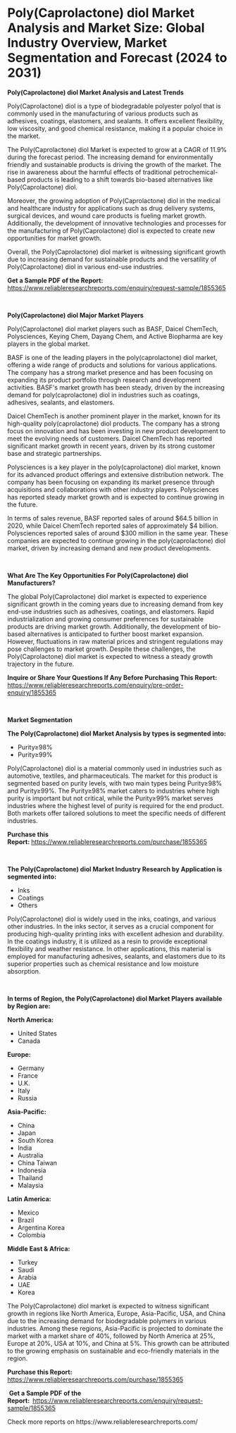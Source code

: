 <p><h1>Poly(Caprolactone) diol Market Analysis and Market Size: Global Industry Overview, Market Segmentation and Forecast (2024 to 2031)</h1></p><p><strong>Poly(Caprolactone) diol Market Analysis and Latest Trends</strong></p>
<p><p>Poly(Caprolactone) diol is a type of biodegradable polyester polyol that is commonly used in the manufacturing of various products such as adhesives, coatings, elastomers, and sealants. It offers excellent flexibility, low viscosity, and good chemical resistance, making it a popular choice in the market.</p><p>The Poly(Caprolactone) diol Market is expected to grow at a CAGR of 11.9% during the forecast period. The increasing demand for environmentally friendly and sustainable products is driving the growth of the market. The rise in awareness about the harmful effects of traditional petrochemical-based products is leading to a shift towards bio-based alternatives like Poly(Caprolactone) diol.</p><p>Moreover, the growing adoption of Poly(Caprolactone) diol in the medical and healthcare industry for applications such as drug delivery systems, surgical devices, and wound care products is fueling market growth. Additionally, the development of innovative technologies and processes for the manufacturing of Poly(Caprolactone) diol is expected to create new opportunities for market growth.</p><p>Overall, the Poly(Caprolactone) diol market is witnessing significant growth due to increasing demand for sustainable products and the versatility of Poly(Caprolactone) diol in various end-use industries.</p></p>
<p><strong>Get a Sample PDF of the Report:&nbsp;</strong> <a href="https://www.reliableresearchreports.com/enquiry/request-sample/1855365">https://www.reliableresearchreports.com/enquiry/request-sample/1855365</a></p>
<p>&nbsp;</p>
<p><strong>Poly(Caprolactone) diol Major Market Players</strong></p>
<p><p>Poly(Caprolactone) diol market players such as BASF, Daicel ChemTech, Polysciences, Keying Chem, Dayang Chem, and Active Biopharma are key players in the global market.</p><p>BASF is one of the leading players in the poly(caprolactone) diol market, offering a wide range of products and solutions for various applications. The company has a strong market presence and has been focusing on expanding its product portfolio through research and development activities. BASF's market growth has been steady, driven by the increasing demand for poly(caprolactone) diol in industries such as coatings, adhesives, sealants, and elastomers.</p><p>Daicel ChemTech is another prominent player in the market, known for its high-quality poly(caprolactone) diol products. The company has a strong focus on innovation and has been investing in new product development to meet the evolving needs of customers. Daicel ChemTech has reported significant market growth in recent years, driven by its strong customer base and strategic partnerships.</p><p>Polysciences is a key player in the poly(caprolactone) diol market, known for its advanced product offerings and extensive distribution network. The company has been focusing on expanding its market presence through acquisitions and collaborations with other industry players. Polysciences has reported steady market growth and is expected to continue growing in the future.</p><p>In terms of sales revenue, BASF reported sales of around $64.5 billion in 2020, while Daicel ChemTech reported sales of approximately $4 billion. Polysciences reported sales of around $300 million in the same year. These companies are expected to continue growing in the poly(caprolactone) diol market, driven by increasing demand and new product developments.</p></p>
<p>&nbsp;</p>
<p><strong>What Are The Key Opportunities For Poly(Caprolactone) diol Manufacturers?</strong></p>
<p><p>The global Poly(Caprolactone) diol market is expected to experience significant growth in the coming years due to increasing demand from key end-use industries such as adhesives, coatings, and elastomers. Rapid industrialization and growing consumer preferences for sustainable products are driving market growth. Additionally, the development of bio-based alternatives is anticipated to further boost market expansion. However, fluctuations in raw material prices and stringent regulations may pose challenges to market growth. Despite these challenges, the Poly(Caprolactone) diol market is expected to witness a steady growth trajectory in the future.</p></p>
<p><strong>Inquire or Share Your Questions If Any Before Purchasing This Report:</strong> <a href="https://www.reliableresearchreports.com/enquiry/pre-order-enquiry/1855365">https://www.reliableresearchreports.com/enquiry/pre-order-enquiry/1855365</a></p>
<p>&nbsp;</p>
<p><strong>Market Segmentation</strong></p>
<p><strong>The Poly(Caprolactone) diol Market Analysis by types is segmented into:</strong></p>
<p><ul><li>Purity≥98%</li><li>Purity≥99%</li></ul></p>
<p><p>Poly(Caprolactone) diol is a material commonly used in industries such as automotive, textiles, and pharmaceuticals. The market for this product is segmented based on purity levels, with two main types being Purity≥98% and Purity≥99%. The Purity≥98% market caters to industries where high purity is important but not critical, while the Purity≥99% market serves industries where the highest level of purity is required for the end product. Both markets offer tailored solutions to meet the specific needs of different industries.</p></p>
<p><strong>Purchase this Report:&nbsp;</strong><a href="https://www.reliableresearchreports.com/purchase/1855365">https://www.reliableresearchreports.com/purchase/1855365</a></p>
<p>&nbsp;</p>
<p><strong>The Poly(Caprolactone) diol Market Industry Research by Application is segmented into:</strong></p>
<p><ul><li>Inks</li><li>Coatings</li><li>Others</li></ul></p>
<p><p>Poly(Caprolactone) diol is widely used in the inks, coatings, and various other industries. In the inks sector, it serves as a crucial component for producing high-quality printing inks with excellent adhesion and durability. In the coatings industry, it is utilized as a resin to provide exceptional flexibility and weather resistance. In other applications, this material is employed for manufacturing adhesives, sealants, and elastomers due to its superior properties such as chemical resistance and low moisture absorption.</p></p>
<p>&nbsp;</p>
<p><strong>In terms of Region, the Poly(Caprolactone) diol Market Players available by Region are:</strong></p>
<p>
    <p> <strong> North America: </strong>
        <ul>
            <li>United States</li>
            <li>Canada</li>
        </ul>
        </p> 
    <p> <strong> Europe: </strong>
        <ul>
            <li>Germany</li>
            <li>France</li>
            <li>U.K.</li>
            <li>Italy</li>
            <li>Russia</li>
        </ul>
        </p> 
    <p> <strong> Asia-Pacific: </strong>
        <ul>
            <li>China</li>
            <li>Japan</li>
            <li>South Korea</li>
            <li>India</li>
            <li>Australia</li>
            <li>China Taiwan</li>
            <li>Indonesia</li>
            <li>Thailand</li>
            <li>Malaysia</li>
        </ul>
        </p> 
    <p> <strong> Latin America: </strong>
        <ul>
            <li>Mexico</li>
            <li>Brazil</li>
            <li>Argentina Korea</li>
            <li>Colombia</li>
        </ul>
        </p> 
    <p> <strong> Middle East & Africa: </strong>
        <ul>
            <li>Turkey</li>
            <li>Saudi</li>
            <li>Arabia</li>
            <li>UAE</li>
            <li>Korea</li>
        </ul>
    </p>
    </p>
<p><p>The Poly(Caprolactone) diol market is expected to witness significant growth in regions like North America, Europe, Asia-Pacific, USA, and China due to the increasing demand for biodegradable polymers in various industries. Among these regions, Asia-Pacific is projected to dominate the market with a market share of 40%, followed by North America at 25%, Europe at 20%, USA at 10%, and China at 5%. This growth can be attributed to the growing emphasis on sustainable and eco-friendly materials in the region.</p></p>
<p><strong>Purchase this Report: </strong><a href="https://www.reliableresearchreports.com/purchase/1855365">https://www.reliableresearchreports.com/purchase/1855365</a></p>
<p>&nbsp;<strong>Get a Sample PDF of the Report:&nbsp;&nbsp;</strong><a href="https://www.reliableresearchreports.com/enquiry/request-sample/1855365">https://www.reliableresearchreports.com/enquiry/request-sample/1855365</a></p>
<p><strong></strong></p>
<p>Check more reports on https://www.reliableresearchreports.com/</p>